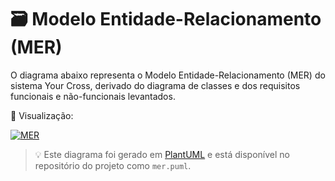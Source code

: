 # 🗃️ Modelo Entidade-Relacionamento (MER)

O diagrama abaixo representa o Modelo Entidade-Relacionamento (MER) do sistema Your Cross, derivado do diagrama de classes e dos requisitos funcionais e não-funcionais levantados.

📌 Visualização:

[![MER](https://img.plantuml.biz/plantuml/svg/dLJDRXCn4BxlKvXU-1790t101P5Ag2gA2ZrLKJJOatOahxsCRGH2F0md7gGlnZAEDnDAb48k-RxFzdwVxHcVfWoSI-zDZznboXxDHNJeerc4J0uSpYxHWwKOeCUGetboiRXysdMFyYtsQ0OF5BhkiNdjeuqlp5KgTp-OOkemPCfVpKbJJWmaCn8OiVdMcV7tZDowL6LSUVNsZRbUdgzaQ3QJln1x580za1UKCDo2e4p3k6xnxkgY-zvDVgzy2TLCaBA2aIkZv-RitCnUjappNPYz20uoh0CaIxB_wemUDp5iemM7ZBQEf0ov9863Xn3NvCnrzLcEN5naOAKpBpbkCAN8adjYAllGj7_ERnat0Z0DQ0cytAeEguAyHykOWGaaoOwgA6aI7vP5tuthAL3A36wxLr7q7Vtc3_okAhiFZ1HKqLKk3XKgYop2WOBBb8kF0XqcosGXxig00bbIV4Ez47r1qtKtOQv7zuvZyGNPagKQj36T5Qjsl3zkk0nntPTaYmSM2JyL6chJLbDzDChwmCceqwzBvjECrQ5yUj7aCDVpzj97TjWBIiY4II3ZW9bit58BV0Ft-hlTxz7cbjdpDhxwpwtgfm0oqySYTQ4hSCcOCDpzX5qHLidMLcf4ztILL1lTSnDm6xc2jWrp_VVDwJnd521O98wxF1wsFI589ndvqHBRxuTXUl9SOHZLTOy9qzwh1ZUr_AfdOzgtQGUyZssu7TFkGo9z1X_vZnVk58ChlUz-0G00)](https://editor.plantuml.com/uml/dLJDRXCn4BxlKvXU-1790t101P5Ag2gA2ZrLKJJOatOahxsCRGH2F0md7gGlnZAEDnDAb48k-RxFzdwVxHcVfWoSI-zDZznboXxDHNJeerc4J0uSpYxHWwKOeCUGetboiRXysdMFyYtsQ0OF5BhkiNdjeuqlp5KgTp-OOkemPCfVpKbJJWmaCn8OiVdMcV7tZDowL6LSUVNsZRbUdgzaQ3QJln1x580za1UKCDo2e4p3k6xnxkgY-zvDVgzy2TLCaBA2aIkZv-RitCnUjappNPYz20uoh0CaIxB_wemUDp5iemM7ZBQEf0ov9863Xn3NvCnrzLcEN5naOAKpBpbkCAN8adjYAllGj7_ERnat0Z0DQ0cytAeEguAyHykOWGaaoOwgA6aI7vP5tuthAL3A36wxLr7q7Vtc3_okAhiFZ1HKqLKk3XKgYop2WOBBb8kF0XqcosGXxig00bbIV4Ez47r1qtKtOQv7zuvZyGNPagKQj36T5Qjsl3zkk0nntPTaYmSM2JyL6chJLbDzDChwmCceqwzBvjECrQ5yUj7aCDVpzj97TjWBIiY4II3ZW9bit58BV0Ft-hlTxz7cbjdpDhxwpwtgfm0oqySYTQ4hSCcOCDpzX5qHLidMLcf4ztILL1lTSnDm6xc2jWrp_VVDwJnd521O98wxF1wsFI589ndvqHBRxuTXUl9SOHZLTOy9qzwh1ZUr_AfdOzgtQGUyZssu7TFkGo9z1X_vZnVk58ChlUz-0G00)

> 💡 Este diagrama foi gerado em [PlantUML](https://plantuml.com/) e está disponível no repositório do projeto como `mer.puml`.

